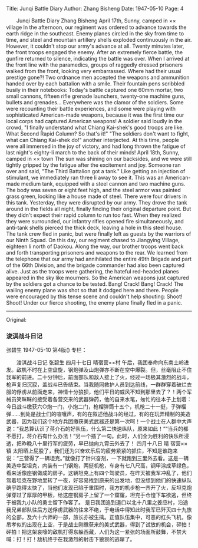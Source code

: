 Title: Junqi Battle Diary
Author: Zhang Bisheng
Date: 1947-05-10
Page: 4

　　Junqi Battle Diary
    Zhang Bisheng
    April 17th, Sunny, camped in ×× village
    In the afternoon, our regiment was ordered to advance towards the earth ridge in the southeast. Enemy planes circled in the sky from time to time, and steel and mountain artillery shells exploded continuously in the air. However, it couldn't stop our army's advance at all. Twenty minutes later, the front troops engaged the enemy. After an extremely fierce battle, the gunfire returned to silence, indicating the battle was over. When I arrived at the front line with the paramedics, groups of raggedly dressed prisoners walked from the front, looking very embarrassed. Where had their usual prestige gone?! Two ordnance men accepted the weapons and ammunition handed over by each battalion with a smile. Their fountain pens scribbled busily in their notebooks: Today's battle captured one 60mm mortar, two small cannons, fifteen rifle grenade launchers, twenty-one machine guns, bullets and grenades... Everywhere was the clamor of the soldiers. Some were recounting their battle experiences, and some were playing with sophisticated American-made weapons, because it was the first time our local corps had captured American weapons! A soldier said loudly in the crowd, "I finally understand what Chiang Kai-shek's good troops are like. What Second Rapid Column? So that's it!" "The soldiers don't want to fight, what can Chiang Kai-shek do!" another interjected. At this time, people were all immersed in the joy of victory, and had long thrown the fatigue of last night's eighty-li march to the back of their minds!
  April 18th, Sunny, camped in ×× town
    The sun was shining on our backsides, and we were still tightly gripped by the fatigue after the excitement and joy. Someone ran over and said, "The Third Battalion got a tank." Like getting an injection of stimulant, we immediately ran three li away to see it. This was an American-made medium tank, equipped with a steel cannon and two machine guns. The body was seven or eight feet high, and the steel armor was painted grass green, looking like a house made of steel. There were four drivers in this tank. Yesterday, they were disrupted by our army. They drove the tank around in the fields all night, finally finding their original departure point. But they didn't expect their rapid column to run too fast. When they realized they were surrounded, our infantry rifles opened fire simultaneously, and anti-tank shells pierced the thick deck, leaving a hole in this steel house. The tank crew fled in panic, but were finally left as guests by the warriors of our Ninth Squad.
    On this day, our regiment chased to Jiangying Village, eighteen li north of Daokou. Along the way, our brother troops went back and forth transporting prisoners and weapons to the rear. We learned from the telephone that our army had annihilated the entire 49th Brigade and part of the 66th Division, and the brigade commander had also been captured alive. Just as the troops were gathering, the hateful red-headed planes appeared in the sky like mourners. So the American weapons just captured by the soldiers got a chance to be tested. Bang! Crack! Bang! Crack! The wailing enemy plane was shot so that it dodged here and there. People were encouraged by this tense scene and couldn't help shouting: Shoot! Shoot! Under our fierce shooting, the enemy plane finally fled in a panic.



<hr /> 

Original: 


### 浚淇战斗日记
张碧生
1947-05-10
第4版()
专栏：

　　浚淇战斗日记
    张碧生
    四月十七日  晴宿营××村
    午后，我团奉命向东南土岭进发。敌机不时在上空盘旋，钢炮弹及山炮弹亦不断在空中爆裂。但，丝毫阻止不住我军的前进。二十分钟后，前面部队和敌人接上了火，经过一场极其激烈的战斗，枪声复归沉寂，盖战斗已告结束。当我随同救护人员到达前线，一群群穿着破烂衣服的俘虏从前面走来，神情十分狼狈，他们平日的威风不知到那里去了？！两个军械员笑眯眯的接受着各营交来的武器弹药，他的自来水笔，匆忙的往本子上划着：今日战斗缴获六○炮一门，小炮二门，枪榴弹筒十五个，机枪二十一挺，子弹榴弹……到处是战士们的喧嚷声，有的在叙述他战斗的经过，有的在玩弄精制的美造武器，因为我们这个地方兵团缴获美式武器还是第一次呵！一个战士在人群中大声说：“我总算认识了蒋介石的好队伍，什么第二快速纵队，原来如此！”“当兵的都不愿打，蒋介石有什么办法！”另一个插了一句。此时，人们全为胜利的快乐所浸透，把昨晚八十里行军的疲劳，早已抛向九霄云外去了！
  四月十八日  晴  宿营××镇
    太阳晒上屁股了，我们还为兴奋欢乐后的疲劳紧紧的抓住，不知是谁跑来说：“三营得了一辆坦克。”就像打了针兴奋剂，一下就跑到三里外去看。这是一辆美造中型坦克，内装有一门钢炮，两挺机枪，车身有七八尺高，钢甲涂成草绿色，看来活像座钢做成的房子。这辆坦克上有四个驾驶员，在昨天被我军冲乱了，他们驾着坦克在野地里转了一夜，好容易找到原来的出发地，但没想到他们的快速纵队确乎跑得太快了，当他们发现已陷于重围时，我方的机步枪一齐开了火，反坦克炮弹穿过了厚厚的甲板，给这座钢房子上留了一个窟窿，坦克手仓惶下车欲逃，但终于被我九小队的勇士留下作客了。
    是日我团追到道口以北十八里之姜应村，沿途我兄弟部队往后方送俘虏武器的往来不绝，于电话中得知此时我军已歼灭四十九旅的全部，及六十六师的一部，旅长亦被生擒。正值队伍集中，可恶的红头飞机，像吊孝似的出现在上空，于是战士刚缴获来的美式武器，得到了试放的机会，砰拍！砰拍！把这架哀嚎的敌机打得东躲西藏，人们为这一紧张的场面所鼓舞，不禁大喊：打！打！敌机终于在我激烈的射击下狼狈的逃窜了。
